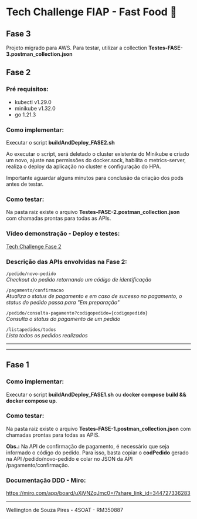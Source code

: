 # Tech Challenge FIAP - Fast Food :hamburger:

## Fase 3

Projeto migrado para AWS. Para testar, utilizar a collection **Testes-FASE-3.postman_collection.json**

## Fase 2

### Pré requisitos:
* kubectl v1.29.0  
* minikube v1.32.0  
* go 1.21.3  

### Como implementar:
Executar o script **buildAndDeploy_FASE2.sh**

Ao executar o script, será deletado o cluster existente do Minikube e criado um novo, ajuste nas permissões do docker.sock, habilita o metrics-server, realiza o deploy da aplicação no cluster e configuração do HPA.

Importante aguardar alguns minutos para conclusão da criação dos pods antes de testar.

### Como testar:
Na pasta raiz existe o arquivo **Testes-FASE-2.postman_collection.json** com chamadas prontas para todas as APIs.

### Vídeo demonstração - Deploy e testes:
[Tech Challenge Fase 2](https://youtu.be/3eS7t2aHkI4)

### Descrição das APIs envolvidas na Fase 2:

`/pedido/novo-pedido`  
_Checkout do pedido retornando um código de identificação_

`/pagamento/confirmacao`  
_Atualiza o status de pagamento e em caso de sucesso no pagamento, o status do pedido passa para "Em preparação"_

`/pedido/consulta-pagamento?codigopedido={codigopedido}`  
_Consulta o status do pagamento de um pedido_

`/listapedidos/todos`  
_Lista todos os pedidos realizados_

---
---

## Fase 1

### Como implementar:
Executar o script **buildAndDeploy_FASE1.sh** ou **docker compose build && docker compose up**.

### Como testar:
Na pasta raiz existe o arquivo **Testes-FASE-1.postman_collection.json** com chamadas prontas para todas as APIS.

**Obs.:** Na API de confirmação de pagamento, é necessário que seja informado o código do pedido. Para isso, basta copiar o **codPedido** gerado na API /pedido/novo-pedido e colar no JSON da API /pagamento/confirmação.

### Documentação DDD - Miro:
https://miro.com/app/board/uXjVNZqJmc0=/?share_link_id=344727336283

---

Wellington de Souza Pires - 4SOAT - RM350887
